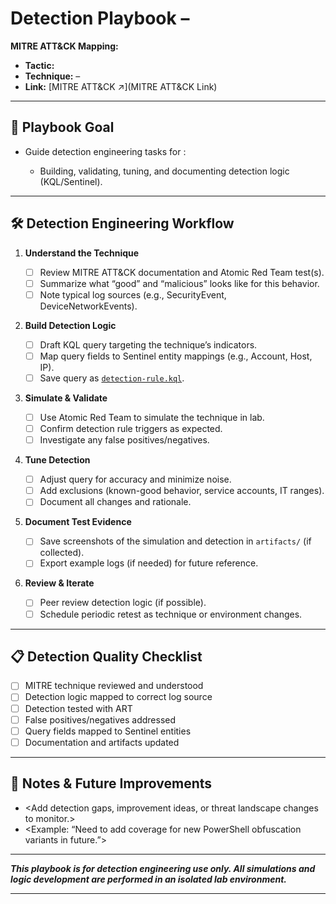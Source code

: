 # Detection Playbook – <MITRE Technique ID> <Technique Name>

**MITRE ATT&CK Mapping:**

* **Tactic:** <Tactic Name>
* **Technique:** <MITRE Technique ID> – <Technique Name>
* **Link:** [MITRE ATT&CK <ID> ↗️](MITRE ATT&CK Link)

---

## 🎯 Playbook Goal

* Guide detection engineering tasks for <Technique Name>:

  * Building, validating, tuning, and documenting detection logic (KQL/Sentinel).

---

## 🛠️ Detection Engineering Workflow

1. **Understand the Technique**

   * [ ] Review MITRE ATT&CK documentation and Atomic Red Team test(s).
   * [ ] Summarize what “good” and “malicious” looks like for this behavior.
   * [ ] Note typical log sources (e.g., SecurityEvent, DeviceNetworkEvents).

2. **Build Detection Logic**

   * [ ] Draft KQL query targeting the technique’s indicators.
   * [ ] Map query fields to Sentinel entity mappings (e.g., Account, Host, IP).
   * [ ] Save query as [`detection-rule.kql`](./detection-rule.kql).

3. **Simulate & Validate**

   * [ ] Use Atomic Red Team to simulate the technique in lab.
   * [ ] Confirm detection rule triggers as expected.
   * [ ] Investigate any false positives/negatives.

4. **Tune Detection**

   * [ ] Adjust query for accuracy and minimize noise.
   * [ ] Add exclusions (known-good behavior, service accounts, IT ranges).
   * [ ] Document all changes and rationale.

5. **Document Test Evidence**

   * [ ] Save screenshots of the simulation and detection in `artifacts/` (if collected).
   * [ ] Export example logs (if needed) for future reference.

6. **Review & Iterate**

   * [ ] Peer review detection logic (if possible).
   * [ ] Schedule periodic retest as technique or environment changes.

---

## 📋 Detection Quality Checklist

* [ ] MITRE technique reviewed and understood
* [ ] Detection logic mapped to correct log source
* [ ] Detection tested with ART
* [ ] False positives/negatives addressed
* [ ] Query fields mapped to Sentinel entities
* [ ] Documentation and artifacts updated

---

## 🧠 Notes & Future Improvements

* <Add detection gaps, improvement ideas, or threat landscape changes to monitor.>
* <Example: “Need to add coverage for new PowerShell obfuscation variants in future.”>

---

***This playbook is for detection engineering use only. All simulations and logic development are performed in an isolated lab environment.***

---
